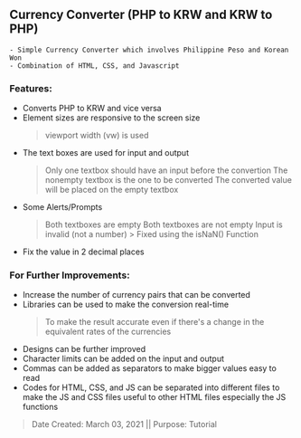 ## Currency Converter (PHP to KRW and KRW to PHP)
	- Simple Currency Converter which involves Philippine Peso and Korean Won
	- Combination of HTML, CSS, and Javascript

### Features:
   * Converts PHP to KRW and vice versa
   * Element sizes are responsive to the screen size
   		> viewport width (vw) is used
   * The text boxes are used for input and output
   		> Only one textbox should have an input before the convertion
   		> The nonempty textbox is the one to be converted
   		> The converted value will be placed on the empty textbox
   * Some Alerts/Prompts
   		> Both textboxes are empty
   		> Both textboxes are not empty
   		> Input is invalid (not a number)
   			> Fixed using the isNaN() Function
   * Fix the value in 2 decimal places

### For Further Improvements:
   * Increase the number of currency pairs that can be converted
   * Libraries can be used to make the conversion real-time
   		> To make the result accurate even if there's a change in the equivalent rates of the currencies
   * Designs can be further improved
   * Character limits can be added on the input and output
   * Commas can be added as separators to make bigger values easy to read
   * Codes for HTML, CSS, and JS can be separated into different files to make the JS and CSS files useful to other HTML files especially the JS functions

> Date Created: March 03, 2021 || Purpose: Tutorial

